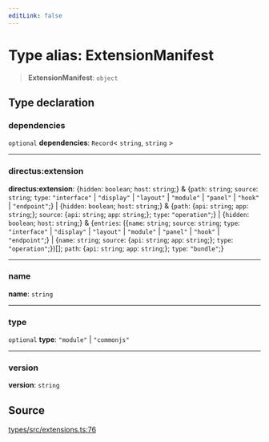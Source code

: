 ```yaml
---
editLink: false
---
```


# Type alias: ExtensionManifest

> **ExtensionManifest**: `object`

## Type declaration

### dependencies

`optional` **dependencies**: `Record`\< `string`, `string` \>

---

### directus:extension

**directus:extension**: \{`hidden`: `boolean`; `host`: `string`;} & \{`path`: `string`; `source`: `string`; `type`:
`"interface"` \| `"display"` \| `"layout"` \| `"module"` \| `"panel"` \| `"hook"` \| `"endpoint"`;} \| \{`hidden`:
`boolean`; `host`: `string`;} & \{`path`: \{`api`: `string`; `app`: `string`;}; `source`: \{`api`: `string`; `app`:
`string`;}; `type`: `"operation"`;} \| \{`hidden`: `boolean`; `host`: `string`;} & \{`entries`: (\{`name`: `string`;
`source`: `string`; `type`: `"interface"` \| `"display"` \| `"layout"` \| `"module"` \| `"panel"` \| `"hook"` \|
`"endpoint"`;} \| \{`name`: `string`; `source`: \{`api`: `string`; `app`: `string`;}; `type`: `"operation"`;})[];
`path`: \{`api`: `string`; `app`: `string`;}; `type`: `"bundle"`;}

---

### name

**name**: `string`

---

### type

`optional` **type**: `"module"` \| `"commonjs"`

---

### version

**version**: `string`

## Source

[types/src/extensions.ts:76](https://github.com/directus/directus/blob/7789a6c53/packages/types/src/extensions.ts#L76)
